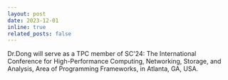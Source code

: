 ```yaml
---
layout: post
date: 2023-12-01
inline: true
related_posts: false
---
```


Dr.Dong will serve as a TPC member of SC'24: The International Conference for High-Performance Computing, Networking, Storage, and Analysis, Area of Programming Frameworks, in Atlanta, GA, USA. 